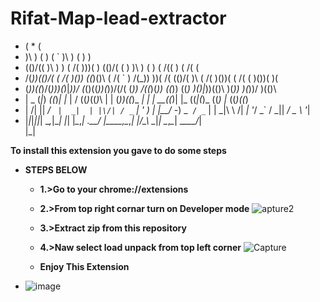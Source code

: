 # Rifat-Map-lead-extractor

*  (                         *                 (                                                            
*  )\ )   (            )   (  `                )\ )           (                  )                )         
* (()/((  )\ )    ) ( /(   )\))(     )        (()/(   (    )  )\ )   (      ) ( /((      )     ( /(    (    
*  /(_))\(()/( ( /( )\()) ((_)()\ ( /( `  )    /(_)) ))\( /( (()/(   )\  ( /( )\())(  ( /(  (  )\())(  )(   
* (_))((_)/(_)))(_)|_))/  (_()((_))(_))/(/(   (_))  /((_)(_)) ((_)) ((_) )\()|_))(()\ )(_)) )\(_))/ )\(()\  
* | _ \(_|_) _((_)_| |_   |  \/  ((_)_((_)_\  | |  (_))((_)_  _| |  | __((_)\| |_ ((_|(_)_ ((_) |_ ((_)((_) 
* |   /| ||  _/ _` |  _|  | |\/| / _` | '_ \) | |__/ -_) _` / _` |  | _|\ \ /|  _| '_/ _` / _||  _/ _ \ '_| 
* |_|_\|_||_| \__,_|\__|  |_|  |_\__,_| .__/  |____\___\__,_\__,_|  |___/_\_\ \__|_| \__,_\__| \__\___/_|   
                                    |_|                                                                                                                         
                                                                                                               
**To install this extension you gave to do some steps**

* **STEPS BELOW**
  * **1.>Go to your chrome://extensions**
  * **2.>From top right cornar turn on Developer mode** ![apture2](https://user-images.githubusercontent.com/54050481/113318022-d3bd2100-9331-11eb-8bba-dafeebff84da.PNG)
 
  * **3.>Extract zip from this repository**
  * **4.>Naw select load unpack from top left corner** ![Capture](https://user-images.githubusercontent.com/54050481/113319640-7a55f180-9333-11eb-88a4-4162550a6328.PNG)

  * **Enjoy This Extension**


* ![image](https://user-images.githubusercontent.com/54050481/113316646-6957b100-9330-11eb-98cd-00f52c65cfc0.png)
